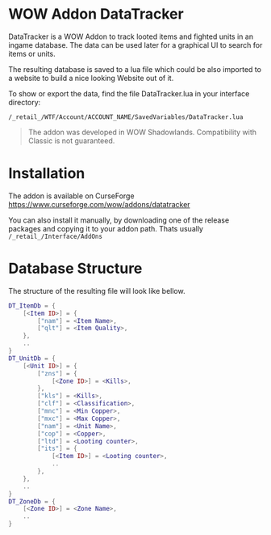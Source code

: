 # WOW Addon DataTracker

DataTracker is a WOW Addon to track looted items and fighted units in an ingame database.
The data can be used later for a graphical UI to search for items or units.

The resulting database is saved to a lua file which could be also imported to a website to build a nice looking Website out of it.

To show or export the data, find the file DataTracker.lua in your interface directory:

```
/_retail_/WTF/Account/ACCOUNT_NAME/SavedVariables/DataTracker.lua
```

> The addon was developed in WOW Shadowlands. Compatibility with Classic is not guaranteed.

# Installation

The addon is available on CurseForge https://www.curseforge.com/wow/addons/datatracker

You can also install it manually, by downloading one of the release packages and copying it to your addon path.
Thats usually `/_retail_/Interface/AddOns`

# Database Structure

The structure of the resulting file will look like bellow.

```lua
DT_ItemDb = {
	[<Item ID>] = {
		["nam"] = <Item Name>,
		["qlt"] = <Item Quality>,
	},
    ..
}
DT_UnitDb = {
	[<Unit ID>] = {
		["zns"] = {
			[<Zone ID>] = <Kills>,
		},
		["kls"] = <Kills>,
		["clf"] = <Classification>,
		["mnc"] = <Min Copper>,
		["mxc"] = <Max Copper>,
		["nam"] = <Unit Name>,
		["cop"] = <Copper>,
		["ltd"] = <Looting counter>,
		["its"] = {
			[<Item ID>] = <Looting counter>,
			..
		},
	},
    ..
}
DT_ZoneDb = {
	[<Zone ID>] = <Zone Name>,
    ..
}

```
